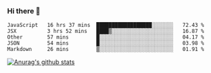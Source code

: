 ### Hi there 👋



<!--
**webB1an/webB1an** is a ✨ _special_ ✨ repository because its `README.md` (this file) appears on your GitHub profile.

Here are some ideas to get you started:

- 🔭 I’m currently working on ...
- 🌱 I’m currently learning ...
- 👯 I’m looking to collaborate on ...
- 🤔 I’m looking for help with ...
- 💬 Ask me about ...
- 📫 How to reach me: ...
- 😄 Pronouns: ...
- ⚡ Fun fact: ...
-->

<!--START_SECTION:waka-->
```text
JavaScript   16 hrs 37 mins  ██████████████████░░░░░░░   72.43 % 
JSX          3 hrs 52 mins   ████▒░░░░░░░░░░░░░░░░░░░░   16.87 % 
Other        57 mins         █░░░░░░░░░░░░░░░░░░░░░░░░   04.17 % 
JSON         54 mins         █░░░░░░░░░░░░░░░░░░░░░░░░   03.98 % 
Markdown     26 mins         ▒░░░░░░░░░░░░░░░░░░░░░░░░   01.91 % 
```
<!--END_SECTION:waka-->


[![Anurag's github stats](https://github-readme-stats.vercel.app/api?username=webB1an&show_icons=true&theme=radical)](https://github.com/anuraghazra/github-readme-stats)


